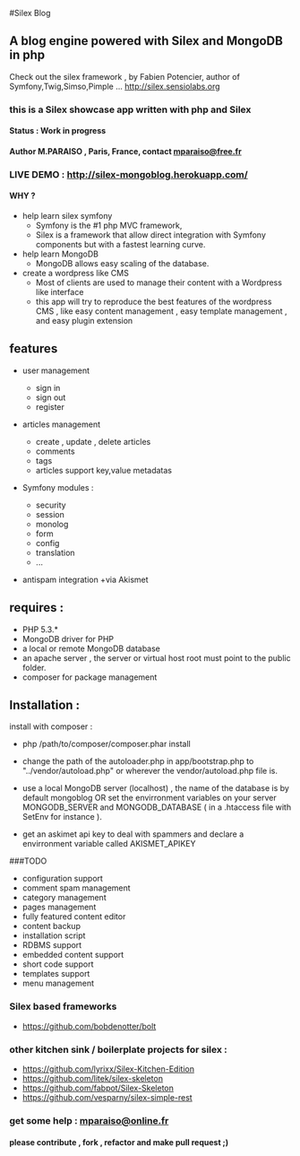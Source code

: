 #Silex Blog

## A blog engine powered with Silex and MongoDB in php
Check out the silex framework , by Fabien Potencier, author of Symfony,Twig,Simso,Pimple ...
http://silex.sensiolabs.org

### this is a Silex showcase app written with php and Silex

#### Status : Work in progress

#### Author M.PARAISO , Paris, France, contact mparaiso@free.fr

### LIVE DEMO : http://silex-mongoblog.herokuapp.com/

#### WHY ? 
+ help learn silex symfony 
  + Symfony is the #1 php MVC framework, 
  + Silex is a framework that allow direct integration with Symfony components but with a fastest learning curve.
+ help learn MongoDB
  + MongoDB allows easy scaling of the database.
+ create a wordpress like CMS 
  + Most of clients are used to manage their content with a Wordpress like interface
  + this app will try to reproduce the best features of the wordpress CMS , like easy content management , easy template management , and easy plugin extension


## features

+ user management
  + sign in 
  + sign out
  + register

+ articles management
  + create , update , delete articles
  + comments
  + tags
  + articles support key,value metadatas 
  
+ Symfony modules :
	+ security
	+ session
	+ monolog
	+ form
	+ config
	+ translation
	+ ...

+ antispam integration 
  +via Akismet


## requires :

+ PHP 5.3.*
+ MongoDB driver for PHP
+ a local or remote MongoDB database
+ an apache server , the server or virtual host root must point to the public folder.
+ composer for package management

## Installation :

install with composer :

+ php /path/to/composer/composer.phar install

+ change the path of the autoloader.php in app/bootstrap.php to "../vendor/autoload.php" or wherever the vendor/autoload.php file is.

+ use a local MongoDB server (localhost) , the name of the database is by default mongoblog OR set the envirronment variables on your server MONGODB_SERVER and MONGODB_DATABASE ( in a .htaccess file with SetEnv for instance ).

+ get an askimet api key to deal with spammers
and declare a envirronment variable called
AKISMET_APIKEY

###TODO

+ configuration support
+ comment spam management
+ category management
+ pages management
+ fully featured content editor 
+ content backup
+ installation script
+ RDBMS support
+ embedded content support
+ short code support
+ templates support
+ menu management

### Silex based frameworks
+ https://github.com/bobdenotter/bolt

### other kitchen sink / boilerplate projects for silex :

+ https://github.com/lyrixx/Silex-Kitchen-Edition
+ https://github.com/litek/silex-skeleton
+ https://github.com/fabpot/Silex-Skeleton
+ https://github.com/vesparny/silex-simple-rest

### get some help : mparaiso@online.fr
#### please contribute , fork , refactor and make pull request ;)

